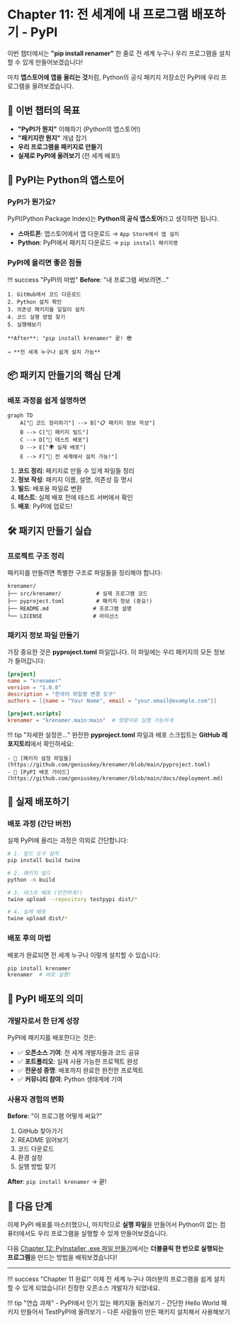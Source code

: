 # Chapter 11: 전 세계에 내 프로그램 배포하기 - PyPI

이번 챕터에서는 **"pip install renamer"** 한 줄로 전 세계 누구나 우리 프로그램을 설치할 수 있게 만들어보겠습니다!

마치 **앱스토어에 앱을 올리는 것**<!-- -->처럼, Python의 공식 패키지 저장소인 PyPI에 우리 프로그램을 올려보겠습니다.

## 🎯 이번 챕터의 목표

- **"PyPI가 뭔지"** 이해하기 (Python의 앱스토어!)
- **"패키지란 뭔지"** 개념 잡기
- **우리 프로그램을 패키지로 만들기**
- **실제로 PyPI에 올려보기** (전 세계 배포!)

## 🏪 PyPI는 Python의 앱스토어

### PyPI가 뭔가요?

PyPI(Python Package Index)는 **Python의 공식 앱스토어**<!-- -->라고 생각하면 됩니다.

- **스마트폰**: 앱스토어에서 앱 다운로드 → `App Store에서 앱 설치`
- **Python**: PyPI에서 패키지 다운로드 → `pip install 패키지명`

### PyPI에 올리면 좋은 점들

!!! success "PyPI의 마법"
    **Before**: "내 프로그램 써보려면..."
    
    1. GitHub에서 코드 다운로드
    2. Python 설치 확인
    3. 의존성 패키지들 일일이 설치
    4. 코드 실행 방법 찾기
    5. 실행해보기
    
    **After**: "pip install krenamer" 끝! 😎
    
    → **전 세계 누구나 쉽게 설치 가능**

## 📦 패키지 만들기의 핵심 단계

### 배포 과정을 쉽게 설명하면

```mermaid
graph TD
    A["📁 코드 정리하기"] --> B["📋 패키지 정보 작성"]
    B --> C["🔨 패키지 빌드"]
    C --> D["🧪 테스트 배포"]
    D --> E["🌍 실제 배포"]
    E --> F["🎉 전 세계에서 설치 가능!"]
```

1. **코드 정리**: 패키지로 만들 수 있게 파일들 정리
2. **정보 작성**: 패키지 이름, 설명, 의존성 등 명시
3. **빌드**: 배포용 파일로 변환
4. **테스트**: 실제 배포 전에 테스트 서버에서 확인
5. **배포**: PyPI에 업로드!

## 🛠️ 패키지 만들기 실습

### 프로젝트 구조 정리

패키지를 만들려면 특별한 구조로 파일들을 정리해야 합니다:

```
krenamer/
├── src/krenamer/           # 실제 프로그램 코드
├── pyproject.toml          # 패키지 정보 (중요!)
├── README.md              # 프로그램 설명
└── LICENSE                # 라이선스
```

### 패키지 정보 파일 만들기

가장 중요한 것은 **pyproject.toml** 파일입니다. 이 파일에는 우리 패키지의 모든 정보가 들어갑니다:

```toml
[project]
name = "krenamer"
version = "1.0.0"
description = "한국어 파일명 변경 도구"
authors = [{name = "Your Name", email = "your.email@example.com"}]

[project.scripts]
krenamer = "krenamer.main:main"  # 명령어로 실행 가능하게
```

!!! tip "자세한 설정은..."
    완전한 **pyproject.toml** 파일과 배포 스크립트는 **GitHub 레포지토리**에서 확인하세요:
    
    - 📁 [패키지 설정 파일들](https://github.com/geniuskey/krenamer/blob/main/pyproject.toml)
    - 📖 [PyPI 배포 가이드](https://github.com/geniuskey/krenamer/blob/main/docs/deployment.md)

## 🚀 실제 배포하기

### 배포 과정 (간단 버전)

실제 PyPI에 올리는 과정은 의외로 간단합니다:

```bash
# 1. 빌드 도구 설치
pip install build twine

# 2. 패키지 빌드
python -m build

# 3. 테스트 배포 (안전하게!)
twine upload --repository testpypi dist/*

# 4. 실제 배포
twine upload dist/*
```

### 배포 후의 마법

배포가 완료되면 전 세계 누구나 이렇게 설치할 수 있습니다:

```bash
pip install krenamer
krenamer  # 바로 실행!
```

## 🎯 PyPI 배포의 의미

### 개발자로서 한 단계 성장

PyPI에 패키지를 배포한다는 것은:

- ✅ **오픈소스 기여**: 전 세계 개발자들과 코드 공유
- ✅ **포트폴리오**: 실제 사용 가능한 프로젝트 완성
- ✅ **전문성 증명**: 배포까지 완료한 완전한 프로젝트
- ✅ **커뮤니티 참여**: Python 생태계에 기여

### 사용자 경험의 변화

**Before**: "이 프로그램 어떻게 써요?"

1. GitHub 찾아가기
2. README 읽어보기
3. 코드 다운로드
4. 환경 설정
5. 실행 방법 찾기

**After**: `pip install krenamer` → 끝!

## 🚀 다음 단계

이제 PyPI 배포를 마스터했으니, 마지막으로 **실행 파일**<!-- -->을 만들어서 Python이 없는 컴퓨터에서도 우리 프로그램을 실행할 수 있게 만들어보겠습니다.

다음 [Chapter 12: PyInstaller .exe 파일 만들기](chapter12.md)에서는 **더블클릭 한 번으로 실행되는 프로그램**<!-- -->을 만드는 방법을 배워보겠습니다!

---

!!! success "Chapter 11 완료!"
    이제 전 세계 누구나 여러분의 프로그램을 쉽게 설치할 수 있게 되었습니다! 진정한 오픈소스 개발자가 되었네요.

!!! tip "연습 과제"
    - PyPI에서 인기 있는 패키지들 둘러보기
    - 간단한 Hello World 패키지 만들어서 TestPyPI에 올려보기
    - 다른 사람들이 만든 패키지 설치해서 사용해보기
